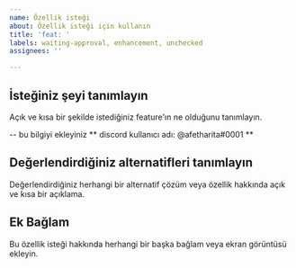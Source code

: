 ```yaml
---
name: Özellik isteği
about: Özellik isteği için kullanın
title: 'feat: '
labels: waiting-approval, enhancement, unchecked 
assignees: ''

---
```


## İsteğiniz şeyi tanımlayın 
Açık ve kısa bir şekilde istediğiniz feature'ın ne olduğunu tanımlayın.

-- bu bilgiyi ekleyiniz
** discord kullanıcı adı: @afetharita#0001 **

## Değerlendirdiğiniz alternatifleri tanımlayın
Değerlendirdiğiniz herhangi bir alternatif çözüm veya özellik hakkında açık ve kısa bir açıklama.

## Ek Bağlam
Bu özellik isteği hakkında herhangi bir başka bağlam veya ekran görüntüsü ekleyin.
